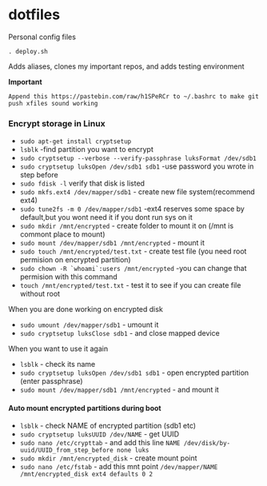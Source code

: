 # dotfiles
Personal config files

`. deploy.sh`

Adds aliases, clones my important repos, and adds testing environment


**Important**

```
Append this https://pastebin.com/raw/h1SPeRCr to ~/.bashrc to make git push xfiles sound working
```


### Encrypt storage in Linux

* `sudo apt-get install cryptsetup`
* `lsblk`  -find partition you want to encrypt
* `sudo cryptsetup --verbose --verify-passphrase luksFormat /dev/sdb1`
* `sudo cryptsetup luksOpen /dev/sdb1 sdb1` -use password you wrote in step before
* `sudo fdisk -l` verify that disk is listed
* `sudo mkfs.ext4 /dev/mapper/sdb1` - create new file system(recommend ext4)
* `sudo tune2fs -m 0 /dev/mapper/sdb1` -ext4 reserves some space by default,but you wont need it if you dont run sys on it
* `sudo mkdir /mnt/encrypted` - create folder to mount it on (/mnt is commont place to mount)
* `sudo mount /dev/mapper/sdb1 /mnt/encrypted` - mount it  
* `sudo touch /mnt/encrypted/test.txt` - create test file (you need root permision on encrypted partition)
* ``sudo chown -R `whoami`:users /mnt/encrypted`` -you can change that permision with this command
* `touch /mnt/encrypted/test.txt` - test it to see if you can create file without root

When you are done working on encrypted disk

* `sudo umount /dev/mapper/sdb1` - umount it
* `sudo cryptsetup luksClose sdb1` - and close mapped device

When you want to use it again
* `lsblk` - check its name
* `sudo cryptsetup luksOpen /dev/sdb1 sdb1` - open encrypted partition (enter passphrase)
* `sudo mount /dev/mapper/sdb1 /mnt/encrypted` - and mount it

#### Auto mount encrypted partitions during boot

* `lsblk` - check NAME of encrypted partition (sdb1 etc)
* `sudo cryptsetup luksUUID /dev/NAME` - get UUID
* `sudo nano /etc/crypttab` - and add this line `NAME /dev/disk/by-uuid/UUID_from_step_before none luks`
* `sudo mkdir /mnt/encrypted_disk` - create mount point 
* `sudo nano /etc/fstab` - add this mnt point `/dev/mapper/NAME /mnt/encrypted_disk ext4 defaults 0 2`
